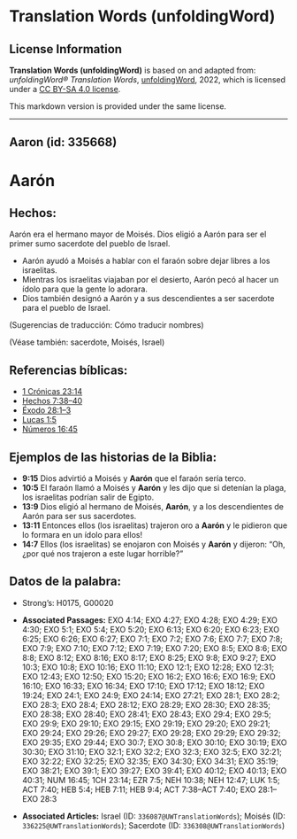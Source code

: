 # Translation Words (unfoldingWord)

## License Information

**Translation Words (unfoldingWord)** is based on and adapted from: _unfoldingWord® Translation Words_, [unfoldingWord](https://unfoldingword.org/utw), 2022, which is licensed under a [CC BY-SA 4.0 license](https://creativecommons.org/licenses/by-sa/4.0/legalcode.en).

This markdown version is provided under the same license.



--------------------------------

## Aaron (id: 335668)

Aarón
=====

Hechos:
-------

Aarón era el hermano mayor de Moisés. Dios eligió a Aarón para ser el primer sumo sacerdote del pueblo de Israel.

* Aarón ayudó a Moisés a hablar con el faraón sobre dejar libres a los israelitas.
* Mientras los israelitas viajaban por el desierto, Aarón pecó al hacer un ídolo para que la gente lo adorara.
* Dios también designó a Aarón y a sus descendientes a ser sacerdote para el pueblo de Israel.

(Sugerencias de traducción: Cómo traducir nombres)

(Véase también: sacerdote, Moisés, Israel)

Referencias bíblicas:
---------------------

* [1 Crónicas 23:14](https://ref.ly/1Chr23:14)
* [Hechos 7:38–40](https://ref.ly/Acts7:38-Acts7:40)
* [Éxodo 28:1–3](https://ref.ly/Exod28:1-Exod28:3)
* [Lucas 1:5](https://ref.ly/Luke1:5)
* [Números 16:45](https://ref.ly/Num16:45)

Ejemplos de las historias de la Biblia:
---------------------------------------

* **9:15** Dios advirtió a Moisés y **Aarón** que el faraón sería terco.
* **10:5** El faraón llamó a Moisés y **Aarón** y les dijo que si detenían la plaga, los israelitas podrían salir de Egipto.
* **13:9** Dios eligió al hermano de Moisés, **Aarón**, y a los descendientes de Aarón para ser sus sacerdotes.
* **13:11** Entonces ellos (los israelitas) trajeron oro a **Aarón** y le pidieron que lo formara en un ídolo para ellos!
* **14:7** Ellos (los israelitas) se enojaron con Moisés y **Aarón** y dijeron: “Oh, ¿por qué nos trajeron a este lugar horrible?”

Datos de la palabra:
--------------------

* Strong’s: H0175, G00020

* **Associated Passages:** EXO 4:14; EXO 4:27; EXO 4:28; EXO 4:29; EXO 4:30; EXO 5:1; EXO 5:4; EXO 5:20; EXO 6:13; EXO 6:20; EXO 6:23; EXO 6:25; EXO 6:26; EXO 6:27; EXO 7:1; EXO 7:2; EXO 7:6; EXO 7:7; EXO 7:8; EXO 7:9; EXO 7:10; EXO 7:12; EXO 7:19; EXO 7:20; EXO 8:5; EXO 8:6; EXO 8:8; EXO 8:12; EXO 8:16; EXO 8:17; EXO 8:25; EXO 9:8; EXO 9:27; EXO 10:3; EXO 10:8; EXO 10:16; EXO 11:10; EXO 12:1; EXO 12:28; EXO 12:31; EXO 12:43; EXO 12:50; EXO 15:20; EXO 16:2; EXO 16:6; EXO 16:9; EXO 16:10; EXO 16:33; EXO 16:34; EXO 17:10; EXO 17:12; EXO 18:12; EXO 19:24; EXO 24:1; EXO 24:9; EXO 24:14; EXO 27:21; EXO 28:1; EXO 28:2; EXO 28:3; EXO 28:4; EXO 28:12; EXO 28:29; EXO 28:30; EXO 28:35; EXO 28:38; EXO 28:40; EXO 28:41; EXO 28:43; EXO 29:4; EXO 29:5; EXO 29:9; EXO 29:10; EXO 29:15; EXO 29:19; EXO 29:20; EXO 29:21; EXO 29:24; EXO 29:26; EXO 29:27; EXO 29:28; EXO 29:29; EXO 29:32; EXO 29:35; EXO 29:44; EXO 30:7; EXO 30:8; EXO 30:10; EXO 30:19; EXO 30:30; EXO 31:10; EXO 32:1; EXO 32:2; EXO 32:3; EXO 32:5; EXO 32:21; EXO 32:22; EXO 32:25; EXO 32:35; EXO 34:30; EXO 34:31; EXO 35:19; EXO 38:21; EXO 39:1; EXO 39:27; EXO 39:41; EXO 40:12; EXO 40:13; EXO 40:31; NUM 16:45; 1CH 23:14; EZR 7:5; NEH 10:38; NEH 12:47; LUK 1:5; ACT 7:40; HEB 5:4; HEB 7:11; HEB 9:4; ACT 7:38–ACT 7:40; EXO 28:1–EXO 28:3
* **Associated Articles:** Israel (ID: `336087@UWTranslationWords`); Moisés (ID: `336225@UWTranslationWords`); Sacerdote (ID: `336308@UWTranslationWords`)

